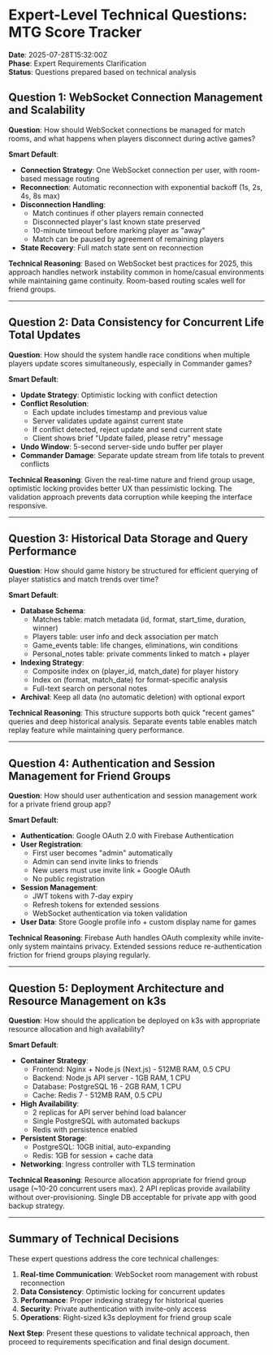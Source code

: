 # Expert-Level Technical Questions: MTG Score Tracker

**Date**: 2025-07-28T15:32:00Z  
**Phase**: Expert Requirements Clarification  
**Status**: Questions prepared based on technical analysis

## Question 1: WebSocket Connection Management and Scalability

**Question**: How should WebSocket connections be managed for match rooms, and what happens when players disconnect during active games?

**Smart Default**: 
- **Connection Strategy**: One WebSocket connection per user, with room-based message routing
- **Reconnection**: Automatic reconnection with exponential backoff (1s, 2s, 4s, 8s max)
- **Disconnection Handling**: 
  - Match continues if other players remain connected
  - Disconnected player's last known state preserved
  - 10-minute timeout before marking player as "away"
  - Match can be paused by agreement of remaining players
- **State Recovery**: Full match state sent on reconnection

**Technical Reasoning**: Based on WebSocket best practices for 2025, this approach handles network instability common in home/casual environments while maintaining game continuity. Room-based routing scales well for friend groups.

---

## Question 2: Data Consistency for Concurrent Life Total Updates

**Question**: How should the system handle race conditions when multiple players update scores simultaneously, especially in Commander games?

**Smart Default**:
- **Update Strategy**: Optimistic locking with conflict detection
- **Conflict Resolution**: 
  - Each update includes timestamp and previous value
  - Server validates update against current state
  - If conflict detected, reject update and send current state
  - Client shows brief "Update failed, please retry" message
- **Undo Window**: 5-second server-side undo buffer per player
- **Commander Damage**: Separate update stream from life totals to prevent conflicts

**Technical Reasoning**: Given the real-time nature and friend group usage, optimistic locking provides better UX than pessimistic locking. The validation approach prevents data corruption while keeping the interface responsive.

---

## Question 3: Historical Data Storage and Query Performance

**Question**: How should game history be structured for efficient querying of player statistics and match trends over time?

**Smart Default**:
- **Database Schema**:
  - Matches table: match metadata (id, format, start_time, duration, winner)
  - Players table: user info and deck association per match
  - Game_events table: life changes, eliminations, win conditions
  - Personal_notes table: private comments linked to match + player
- **Indexing Strategy**: 
  - Composite index on (player_id, match_date) for player history
  - Index on (format, match_date) for format-specific analysis
  - Full-text search on personal notes
- **Archival**: Keep all data (no automatic deletion) with optional export

**Technical Reasoning**: This structure supports both quick "recent games" queries and deep historical analysis. Separate events table enables match replay feature while maintaining query performance.

---

## Question 4: Authentication and Session Management for Friend Groups

**Question**: How should user authentication and session management work for a private friend group app?

**Smart Default**:
- **Authentication**: Google OAuth 2.0 with Firebase Authentication
- **User Registration**: 
  - First user becomes "admin" automatically
  - Admin can send invite links to friends
  - New users must use invite link + Google OAuth
  - No public registration
- **Session Management**:
  - JWT tokens with 7-day expiry
  - Refresh tokens for extended sessions
  - WebSocket authentication via token validation
- **User Data**: Store Google profile info + custom display name for games

**Technical Reasoning**: Firebase Auth handles OAuth complexity while invite-only system maintains privacy. Extended sessions reduce re-authentication friction for friend groups playing regularly.

---

## Question 5: Deployment Architecture and Resource Management on k3s

**Question**: How should the application be deployed on k3s with appropriate resource allocation and high availability?

**Smart Default**:
- **Container Strategy**:
  - Frontend: Nginx + Node.js (Next.js) - 512MB RAM, 0.5 CPU
  - Backend: Node.js API server - 1GB RAM, 1 CPU  
  - Database: PostgreSQL 16 - 2GB RAM, 1 CPU
  - Cache: Redis 7 - 512MB RAM, 0.5 CPU
- **High Availability**:
  - 2 replicas for API server behind load balancer
  - Single PostgreSQL with automated backups
  - Redis with persistence enabled
- **Persistent Storage**: 
  - PostgreSQL: 10GB initial, auto-expanding
  - Redis: 1GB for session + cache data
- **Networking**: Ingress controller with TLS termination

**Technical Reasoning**: Resource allocation appropriate for friend group usage (~10-20 concurrent users max). 2 API replicas provide availability without over-provisioning. Single DB acceptable for private app with good backup strategy.

---

## Summary of Technical Decisions

These expert questions address the core technical challenges:

1. **Real-time Communication**: WebSocket room management with robust reconnection
2. **Data Consistency**: Optimistic locking for concurrent updates  
3. **Performance**: Proper indexing strategy for historical queries
4. **Security**: Private authentication with invite-only access
5. **Operations**: Right-sized k3s deployment for friend group scale

**Next Step**: Present these questions to validate technical approach, then proceed to requirements specification and final design document.